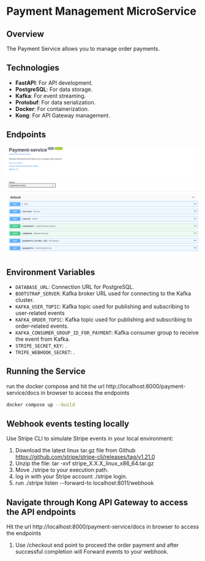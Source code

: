 # Payment Management MicroService

## Overview
The Payment Service allows you to manage order payments.


## Technologies
- **FastAPI**: For API development.
- **PostgreSQL**: For data storage.
- **Kafka**: For event streaming.
- **Protobuf**: For data serialization.
- **Docker**: For containerization.
- **Kong**: For API Gateway management.

## Endpoints
![Endpoints](/public/payment.png)

## Environment Variables
- `DATABASE_URL`: Connection URL for PostgreSQL.
- `BOOTSTRAP_SERVER`: Kafka broker URL used for connecting to the Kafka cluster.
- `KAFKA_USER_TOPIC`: Kafka topic used for publishing and subscribing to user-related events
- `KAFKA_ORDER_TOPIC`: Kafka topic used for publishing and subscribing to order-related events.
- `KAFKA_CONSUMER_GROUP_ID_FOR_PAYMENT`: Kafka consumer group to receive the event from Kafka. 
- `STRIPE_SECRET_KEY`: .
- `TRIPE_WEBHOOK_SECRET`: .




## Running the Service
run the docker compose and hit the url http://localhost:8000/payment-service/docs in browser to access the endpoints
```sh
docker compose up --build 
```


## Webhook events testing locally
Use Stripe CLI to simulate Stripe events in your local environment:
1. Download the latest linux tar.gz file from Github https://github.com/stripe/stripe-cli/releases/tag/v1.21.0
2. Unzip the file: tar -xvf stripe_X.X.X_linux_x86_64.tar.gz
3. Move ./stripe to your execution path.
4. log in with your Stripe account ./stripe login.
5. run  ./stripe listen --forward-to localhost:8011/webhook


## Navigate through Kong API Gateway to access the API endpoints 
Hit the url http://localhost:8000/payment-service/docs in browser to access the endpoints
1. Use /checkout end point to proceed the order payment and after successful completion will Forward events to your webhook.
